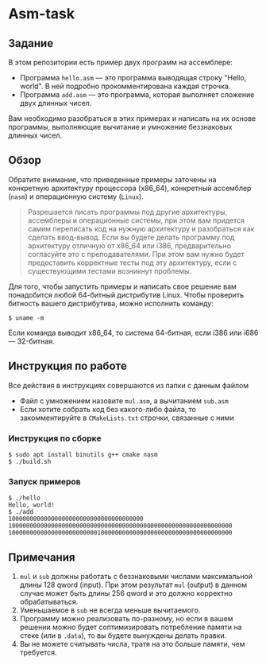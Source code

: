 # Asm-task

## Задание
В этом репозитории есть пример двух программ на ассемблере:
* Программа `hello.asm` — это программа выводящая строку "Hello, world". В ней подробно прокомментирована каждая строчка.
* Программа `add.asm` — это программа, которая выполняет сложение двух длинных чисел.

Вам необходимо разобраться в этих примерах и написать на их основе программы, выполняющие вычитание и умножение беззнаковых длинных чисел.

## Обзор
Обратите внимание, что приведенные примеры заточены на конкретную архитектуру процессора (x86\_64), конкретный ассемблер (`nasm`) и операционную систему (`Linux`).

> Разрешается писать программы под другие архитектуры, ассемблеры и операционные системы, при этом вам придется самим переписать код на нужную архитектуру и разобраться как сделать ввод-вывод. Если вы будете делать программу под архитектуру отличную от x86\_64 или i386, предварительно согласуйте это с преподавателями. При этом вам нужно будет предоставить корректные тесты под эту архитектуру, если с существующими тестами возникнут проблемы.

Для того, чтобы запустить примеры и написать свое решение вам понадобится любой 64-битный дистрибутив Linux. Чтобы проверить битность вашего дистрибутива, можно исполнить команду:
```console
$ uname -m
```
Если команда выводит x86\_64, то система 64-битная, если i386 или i686 — 32-битная.

## Инструкция по работе
Все действия в инструкциях совершаются из папки с данным файлом

* Файл с умножением назовите `mul.asm`, а вычитанием `sub.asm`
* Если хотите собрать код без какого-либо файла, то закомментируйте в `CMakeLists.txt` строчки, связанные с ними

### Инструкция по сборке
```console
$ sudo apt install binutils g++ cmake nasm
$ ./build.sh
```

### Запуск примеров
```console
$ ./hello
Hello, world!
$ ./add
10000000000000000000000000000000000000
100000000000000000000000000000000000000000000000000000000000000
100000000000000000000000010000000000000000000000000000000000000
``` 

## Примечания
1. `mul` и `sub` должны работать с беззнаковыми числами максимальной длины 128 qword (input). При этом результат `mul` (output) в данном случае может быть длины 256 qword и это должно корректно обрабатываться.
2. Уменьшаемое в `sub` не всегда меньше вычитаемого.
3. Программу можно реализовать по-разному, но если в вашем решении можно будет соптимизировать потребление памяти на стеке (или в `.data`), то вы будете вынуждены делать правки.
4. Вы не можете считывать числа, тратя на это больше памяти, чем требуется. 
